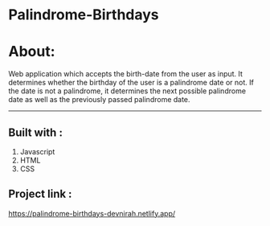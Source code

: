 # Palindrome-Birthdays

# About:
Web application which accepts the birth-date from the user as input. It  determines whether the birthday of the user is a palindrome date or not. If the date is not a palindrome, it determines the next possible palindrome date as well as the previously passed palindrome date.
****
## Built with :

1. Javascript
2. HTML
3. CSS

## Project link :
https://palindrome-birthdays-devnirah.netlify.app/



